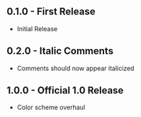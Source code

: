 ## 0.1.0 - First Release
* Initial Release

## 0.2.0 - Italic Comments
* Comments should now appear italicized

## 1.0.0 - Official 1.0 Release
* Color scheme overhaul
